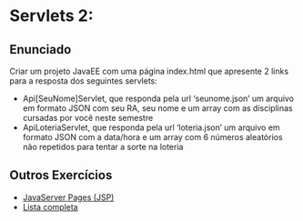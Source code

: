 # Servlets 2:

## Enunciado
Criar um projeto JavaEE com uma página index.html que apresente 2 links para a resposta dos seguintes servlets:<br>
- Api[SeuNome]Servlet, que responda pela url ‘seunome.json’ um arquivo em formato JSON com seu RA, seu nome e um array com as disciplinas cursadas por você neste semestre
- ApiLoteriaServlet, que responda pela url ‘loteria.json’ um arquivo em formato JSON com a data/hora e um array com 6 números aleatórios não repetidos para tentar a sorte na loteria

## Outros Exercícios
- [JavaServer Pages (JSP)](https://github.com/isaquesv/POO-tarefas/tree/main/aula6_JavaServerPages)
- [Lista completa](https://github.com/isaquesv/POO-tarefas)
